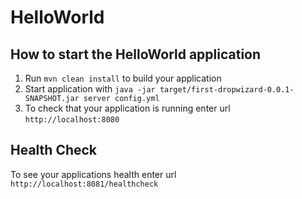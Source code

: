 # HelloWorld

How to start the HelloWorld application
---

1. Run `mvn clean install` to build your application
1. Start application with `java -jar target/first-dropwizard-0.0.1-SNAPSHOT.jar server config.yml`
1. To check that your application is running enter url `http://localhost:8080`

Health Check
---

To see your applications health enter url `http://localhost:8081/healthcheck`
